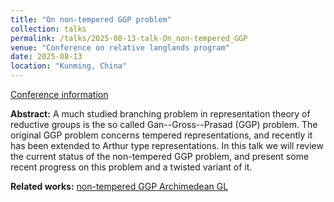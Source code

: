 ```yaml
---
title: "On non-tempered GGP problem"
collection: talks
permalink: /talks/2025-08-13-talk-On_non-tempered_GGP
venue: "Conference on relative langlands program"
date: 2025-08-13
location: "Kunming, China"
---
```


[Conference information](http://tianyuan.amss.ac.cn/ztyt/info/2025/145940.html)

**Abstract:** A much studied branching problem in representation theory of reductive groups is the so called Gan--Gross--Prasad (GGP) problem. The original GGP problem concerns tempered representations, and recently it has been extended to Arthur type representations. In this talk we will review the current status of the non-tempered GGP problem, and present some recent progress on this problem and a twisted variant of it.

**Related works:** [non-tempered GGP Archimedean GL](https://sato-sugar.github.io/rchenmat94/publication/2025-07-06-NTGGP4GLArchi)
